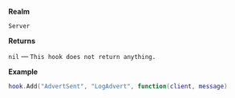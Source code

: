 **Realm**

`Server`

**Returns**

`nil` — `This hook does not return anything.`

**Example**

```lua
hook.Add("AdvertSent", "LogAdvert", function(client, message)
